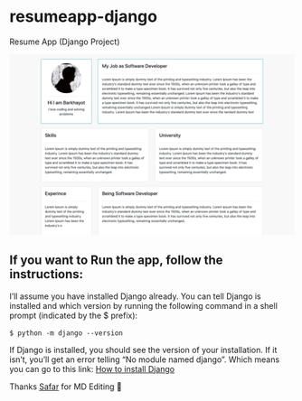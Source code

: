 # resumeapp-django
Resume App (Django Project)


![alt text](https://github.com/barkhayot/resumeapp-django/blob/main/resumeapp.jpg)

## If you want to Run the app, follow the instructions:

I’ll assume you have installed Django already. You can tell Django is installed and which version by running the following command in a shell prompt (indicated by the \$ prefix):

```
$ python -m django --version
```

If Django is installed, you should see the version of your installation. If it isn’t, you’ll get an error telling “No module named django”. Which means you can go to this link: [How to install Django](~https://docs.djangoproject.com/en/3.1/topics/install/~)


Thanks [Safar](https://github.com/safarsafarov) for MD Editing 🙌
